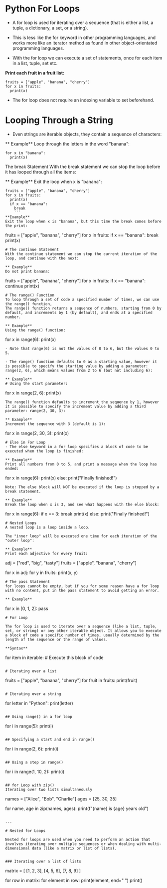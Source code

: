 # Python For Loops
- A for loop is used for iterating over a sequence (that is either a list, a tuple, a dictionary, a set, or a string).

- This is less like the for keyword in other programming languages, and works more like an iterator method as found in other object-orientated programming languages.

- With the for loop we can execute a set of statements, once for each item in a list, tuple, set etc.

**Print each fruit in a fruit list:**
```
fruits = ["apple", "banana", "cherry"]
for x in fruits:
  print(x)
```
- The for loop does not require an indexing variable to set beforehand.

# Looping Through a String
- Even strings are iterable objects, they contain a sequence of characters:

** Example**
Loop through the letters in the word "banana":
```
for x in "banana":
  print(x)
  ```
The break Statement
With the break statement we can stop the loop before it has looped through all the items:

 ** Example**
Exit the loop when x is "banana":
```
fruits = ["apple", "banana", "cherry"]
for x in fruits:
  print(x)
  if x == "banana":
    break
    ```
**Example**
Exit the loop when x is "banana", but this time the break comes before the print:
```
fruits = ["apple", "banana", "cherry"]
for x in fruits:
  if x == "banana":
    break
  print(x)
```
# The continue Statement
With the continue statement we can stop the current iteration of the loop, and continue with the next:

** Example**
Do not print banana:
```
fruits = ["apple", "banana", "cherry"]
for x in fruits:
  if x == "banana":
    continue
  print(x)
```
# The range() Function
To loop through a set of code a specified number of times, we can use the range() function,
The range() function returns a sequence of numbers, starting from 0 by default, and increments by 1 (by default), and ends at a specified number.

** Example**
Using the range() function:
```
for x in range(6):
  print(x)
```
- Note that range(6) is not the values of 0 to 6, but the values 0 to 5.

- The range() function defaults to 0 as a starting value, however it is possible to specify the starting value by adding a parameter: range(2, 6), which means values from 2 to 6 (but not including 6):

** Example**
# Using the start parameter:
```
for x in range(2, 6):
  print(x)
```
The range() function defaults to increment the sequence by 1, however it is possible to specify the increment value by adding a third parameter: range(2, 30, 3):

** Example**
Increment the sequence with 3 (default is 1):
```
for x in range(2, 30, 3):
  print(x)
```
# Else in For Loop
- The else keyword in a for loop specifies a block of code to be executed when the loop is finished:

** Example**
Print all numbers from 0 to 5, and print a message when the loop has ended:
```
for x in range(6):
  print(x)
else:
  print("Finally finished!")
  ```
Note: The else block will NOT be executed if the loop is stopped by a break statement.

** Example**
Break the loop when x is 3, and see what happens with the else block:
```
for x in range(6):
  if x == 3: break
  print(x)
else:
  print("Finally finished!")
```
# Nested Loops
A nested loop is a loop inside a loop.

The "inner loop" will be executed one time for each iteration of the "outer loop":

** Example**
Print each adjective for every fruit:
```
adj = ["red", "big", "tasty"]
fruits = ["apple", "banana", "cherry"]

for x in adj:
  for y in fruits:
    print(x, y)
```
# The pass Statement
for loops cannot be empty, but if you for some reason have a for loop with no content, put in the pass statement to avoid getting an error.

** Example**
```
for x in [0, 1, 2]:
  pass
```
# For Loop

The for loop is used to iterate over a sequence (like a list, tuple, set, or string) or any other iterable object. It allows you to execute a block of code a specific number of times, usually determined by the length of the sequence or the range of values.

**Syntax**

```
for item in iterable:
    # Execute this block of code
```

# Iterating over a list

```
fruits = ["apple", "banana", "cherry"]
for fruit in fruits:
    print(fruit)
```

# Iterating over a string

```
for letter in "Python":
    print(letter)
```

## Using range() in a for loop

```
for i in range(5):
    print(i)
```

## Specifying a start and end in range()

```
for i in range(2, 6):
    print(i)
```

## Using a step in range()

```
for i in range(1, 10, 2):
    print(i)
```

## for Loop with zip()
Iterating over two lists simultaneously

```
names = ["Alice", "Bob", "Charlie"]
ages = [25, 30, 35]

for name, age in zip(names, ages):
    print(f"{name} is {age} years old")
```

---

# Nested for Loops

Nested for loops are used when you need to perform an action that involves iterating over multiple sequences or when dealing with multi-dimensional data (like a matrix or list of lists).


### Iterating over a list of lists

```
matrix = [
    [1, 2, 3],
    [4, 5, 6],
    [7, 8, 9]
]

for row in matrix:
    for element in row:
        print(element, end=" ")
    print()
```

